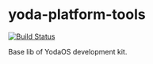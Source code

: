 # yoda-platform-tools

[![Build Status](https://travis-ci.com/yodaos-project/yoda-platform-tools.svg?branch=master)](https://travis-ci.com/yodaos-project/yoda-platform-tools)

Base lib of YodaOS development kit.
